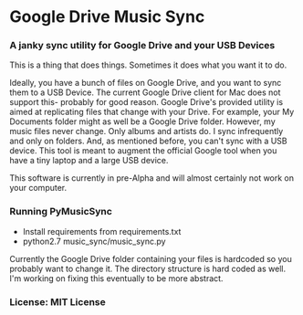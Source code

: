# Google Drive Music Sync

### A janky sync utility for Google Drive and your USB Devices

This is a thing that does things. Sometimes it does what you want it to do.

Ideally, you have a bunch of files on Google Drive, and you want to sync them to a USB Device. The current Google Drive client for Mac does not support this- probably for good reason.
Google Drive's provided utility is aimed at replicating files that change with your Drive. For example, your My Documents folder might as well be a Google Drive folder.
However, my music files never change. Only albums and artists do. I sync infrequently and only on folders. And, as mentioned before, you can't sync with a USB device. 
This tool is meant to augment the official Google tool when you have a tiny laptop and a large USB device. 

This software is currently in pre-Alpha and will almost certainly not work on your computer. 

### Running PyMusicSync

* Install requirements from requirements.txt
* python2.7 music\_sync/music\_sync.py

Currently the Google Drive folder containing your files is hardcoded so you probably want to change it.
The directory structure is hard coded as well. I'm working on fixing this eventually to be more abstract.

### License: MIT License
